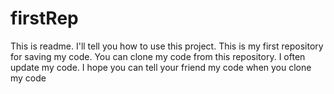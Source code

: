 # firstRep

This is readme.
I'll tell you how to use this project.
This is my first repository for saving my code.
You can clone my code from this repository.
I often update my code.
I hope you can tell your friend  my code when you clone my code
